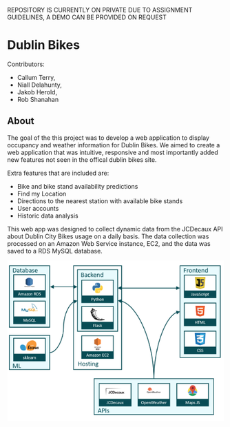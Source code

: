 REPOSITORY IS CURRENTLY ON PRIVATE DUE TO ASSIGNMENT GUIDELINES, A DEMO CAN BE PROVIDED ON REQUEST

# Dublin Bikes

Contributors:
* Callum Terry,
* Niall Delahunty,
* Jakob Herold,
* Rob Shanahan

## About

The goal of the this project was to develop a web application to display occupancy and weather information for Dublin Bikes. We aimed to create a web application that was intuitive, responsive and most importantly added new features not seen in the offical dublin bikes site.

Extra features that are included are:

* Bike and bike stand availability predictions
* Find my Location
* Directions to the nearest station with available bike stands
* User accounts
* Historic data analysis

This web app was designed to collect dynamic data from the JCDecaux API about Dublin City Bikes usage on a daily basis. The data collection was processed on an Amazon Web Service instance, EC2, and the data was saved to a RDS MySQL database.

<p align="center">
  <img src="github-DB_architecture.png" alt="architecture">
</p>

